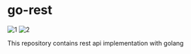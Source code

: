 # go-rest
![1](https://img.shields.io/github/license/enesinan/go-rest) ![2](https://img.shields.io/github/watchers/enesinan/go-rest?style=social)

This repository contains rest api implementation with golang
